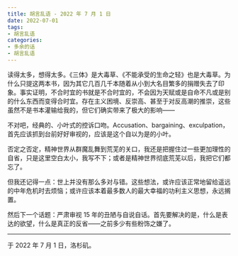 ```yaml
---
title: 胡言乱语 - 2022 年 7 月 1 日
date: 2022-07-01
tags:
- 胡言乱语
categories:
- 多余的话
- 胡言乱语
---
```


读得太多，想得太多。《三体》是大毒草、《不能承受的生命之轻》也是大毒草。为什么只提这两本书，因为其它几百几千本随着从小到大名目繁多的捐赠失去了印象。事实证明，不合时宜的书就是不合时宜的，不会因为天赋或是自命不凡或是别的什么东西而变得合时宜。存在主义困境、反崇高、甚至于对反高潮的推崇，这些虽然不是书本灌输给我的，但它们确实带来了极大的影响——

不对吧，经典的、小叶式的控诉口吻。Accusation、bargaining、exculpation，首先应该抓到台前好好审视的，应该是这个自以为是的小叶。

否定之否定，精神世界从群魔乱舞到荒芜的关口，我还是把握住过一些更加理性的自省，只是这里空白太小，我写不下；或者是精神世界彻底荒芜以后，我把它们都忘了。

但我还记得一点：世上并没有那么多对与错。这些想法，或许应该正常地留给遥远的中年危机时去烦恼；或许应该本着最多数人的最大幸福的功利主义思想，永远搁置。

然后下一个话题：严肃审视 15 年的丑陋与自说自话。首先要解决的是，什么是表达的欲望，什么是真正的反省——之前多少有些粉饰之嫌了。

------

于 2022 年 7 月 1 日，洛杉矶。
